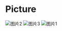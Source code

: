 # Picture
![图片2](https://github.com/wangkaibo12138/Picture/assets/147256355/5c08300f-688f-4b12-bdc5-c504da19a3ea)
![图片3](https://github.com/wangkaibo12138/Picture/assets/147256355/163b8c10-6328-4711-843d-69e21cfef2df)
![图片1](https://github.com/wangkaibo12138/Picture/assets/147256355/5458faf6-761b-41c9-b5e3-e16bf5d89ffc)
